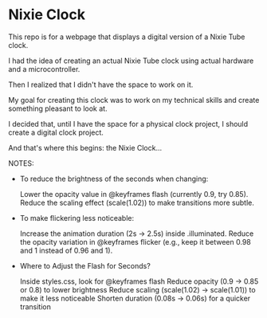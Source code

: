 # Nixie Clock

This repo is for a webpage that displays a digital version of a Nixie Tube clock.

I had the idea of creating an actual Nixie Tube clock using actual hardware and a microcontroller.

Then I realized that I didn't have the space to work on it.

My goal for creating this clock was to work on my technical skills and create something pleasant to look at.

I decided that, until I have the space for a physical clock project, I should create a digital clock project.

And that's where this begins: the Nixie Clock...

NOTES:

- To reduce the brightness of the seconds when changing:

  Lower the opacity value in @keyframes flash (currently 0.9, try 0.85).
  Reduce the scaling effect (scale(1.02)) to make transitions more subtle.

- To make flickering less noticeable:

  Increase the animation duration (2s → 2.5s) inside .illuminated.
  Reduce the opacity variation in @keyframes flicker (e.g., keep it between 0.98 and 1 instead of 0.96 and 1).

- Where to Adjust the Flash for Seconds?

  Inside styles.css, look for @keyframes flash
  Reduce opacity (0.9 → 0.85 or 0.8) to lower brightness
  Reduce scaling (scale(1.02) → scale(1.01)) to make it less noticeable
  Shorten duration (0.08s → 0.06s) for a quicker transition

